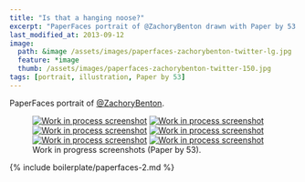 ```yaml
---
title: "Is that a hanging noose?"
excerpt: "PaperFaces portrait of @ZachoryBenton drawn with Paper by 53 on an iPad."
last_modified_at: 2013-09-12
image: 
  path: &image /assets/images/paperfaces-zachorybenton-twitter-lg.jpg 
  feature: *image
  thumb: /assets/images/paperfaces-zachorybenton-twitter-150.jpg
tags: [portrait, illustration, Paper by 53]
---
```


PaperFaces portrait of [@ZachoryBenton](http://twitter.com/zachorybenton).

<figure class="half">
	<a href="{{ site.url }}/assets/images/paperfaces-zachorybenton-process-1-lg.jpg"><img src="{{ site.url }}/assets/images/paperfaces-zachorybenton-process-1-600.jpg" alt="Work in process screenshot"></a>
	<a href="{{ site.url }}/assets/images/paperfaces-zachorybenton-process-2-lg.jpg"><img src="{{ site.url }}/assets/images/paperfaces-zachorybenton-process-2-600.jpg" alt="Work in process screenshot"></a>
	<a href="{{ site.url }}/assets/images/paperfaces-zachorybenton-process-3-lg.jpg"><img src="{{ site.url }}/assets/images/paperfaces-zachorybenton-process-3-600.jpg" alt="Work in process screenshot"></a>
	<a href="{{ site.url }}/assets/images/paperfaces-zachorybenton-process-4-lg.jpg"><img src="{{ site.url }}/assets/images/paperfaces-zachorybenton-process-4-600.jpg" alt="Work in process screenshot"></a>
	<a href="{{ site.url }}/assets/images/paperfaces-zachorybenton-process-5-lg.jpg"><img src="{{ site.url }}/assets/images/paperfaces-zachorybenton-process-5-600.jpg" alt="Work in process screenshot"></a>
	<a href="{{ site.url }}/assets/images/paperfaces-zachorybenton-process-6-lg.jpg"><img src="{{ site.url }}/assets/images/paperfaces-zachorybenton-process-6-600.jpg" alt="Work in process screenshot"></a>
	<figcaption>Work in progress screenshots (Paper by 53).</figcaption>
</figure>

{% include boilerplate/paperfaces-2.md %}
